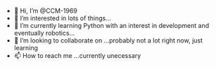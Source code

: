 - 👋 Hi, I’m @CCM-1969
- 👀 I’m interested in lots of things...
- 🌱 I’m currently learning Python with an interest in development and eventually robotics...
- 💞️ I’m looking to collaborate on ...probably not a lot right now, just learning
- 📫 How to reach me ...currently unecessary

<!---
CCM-1969/CCM-1969 is a ✨ special ✨ repository because its `README.md` (this file) appears on your GitHub profile.
You can click the Preview link to take a look at your changes.
--->
